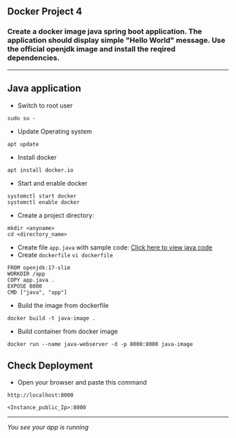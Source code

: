 ## Docker Project 4
### Create a docker image java spring boot application. The application should display simple "Hello World" message. Use the official openjdk image and install the reqired dependencies.
------------
## Java application
- Switch to root user
``` 
sudo su -
```
- Update Operating system
```
apt update
```
- Install docker
``` 
apt install docker.io 
```
- Start and enable docker
```
systemctl start docker
systemctl enable docker
```
- Create a project directory:

```
mkdir <anyname> 
cd <directory_name>
```
- Create file `app.java` with sample code:
  [Click here to view java code](https://github.com/Mayurhatte09/docker-projects/blob/main/Docker-project-4/app.java)
- Create `dockerfile`
  `vi dockerfile`
```
FROM openjdk:17-slim
WORKDIR /app
COPY app.java .
EXPOSE 8000
CMD ["java", "app"]
```
- Build the image from dockerfile
```
docker build -t java-image .
```
- Build container from docker image
```
docker run --name java-webserver -d -p 8000:8000 java-image
```
## Check Deployment
- Open your browser and paste this command
```visit
http://localhost:8000
```
```visit
<Instance_public_Ip>:8000
```
---
*You see your app is running*

